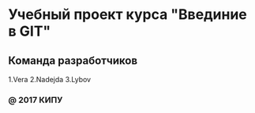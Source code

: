 # Учебный проект курса "Введиние в GIT"

## Команда разработчиков

1.Vera
2.Nadejda
3.Lybov

### @ 2017 КИПУ
